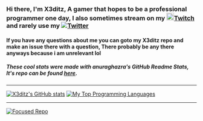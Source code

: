 ### Hi there, I'm X3ditz, A gamer that hopes to be a professional programmer one day, I also sometimes stream on my <img src= https://www.clipartmax.com/png/full/279-2791976_black-twitch-logo-transparent.png width="20" height="20">[Twitch](https://twitch.tv/x3ditz) and rarely use my <img src= http://i.imgur.com/wWzX9uB.png>[Twitter](https://twitter.com/x3ditz)

#### If you have any questions about me you can goto my X3ditz repo and make an issue there with a question, There probably be any there anyways because i am unrelevant lol

##### These cool stats were made with anuraghazra's GitHub Readme Stats, It's repo can be found [here](https://github.com/anuraghazra/github-readme-stats).
----------------------------------------------------------------------------


[![X3ditz's GitHub stats](https://github-readme-stats.vercel.app/api?username=X3ditz&theme=midnight-purple&hide=prs,issues&count_private=true&show_icons=true&include_all_commits=true)](https://github.com/anuraghazra/github-readme-stats)
[![My Top Programming Languages](https://github-readme-stats.vercel.app/api/top-langs/?username=X3ditz&theme=midnight-purple&layout=compact)](https://github.com/anuraghazra/github-readme-stats)

------------------------------------------------------------------------------
[![Focused Repo](https://github-readme-stats.vercel.app/api/pin/?username=X3ditz&repo=x3.py&theme=midnight-purple&show_owner=true)](https://github.com/anuraghazra/github-readme-stats)

